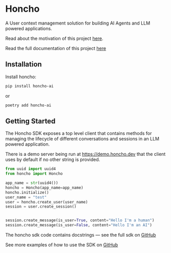 # Honcho

A User context management solution for building AI Agents and LLM powered
applications.

Read about the motivation of this project [here](https://blog.plasticlabs.ai).

Read the full documentation of this project [here](https://docs.honcho.dev)

## Installation

Install honcho:

```bash
pip install honcho-ai
```

or 

```bash
poetry add honcho-ai
```

## Getting Started

The Honcho SDK exposes a top level client that contains methods for managing the
lifecycle of different conversations and sessions in an LLM powered application.

There is a demo server being run at https://demo.honcho.dev that the client uses
by default if no other string is provided.

```python
from uuid import uuid4
from honcho import Honcho

app_name = str(uuid4())
honcho = Honcho(app_name=app_name)
honcho.initialize()
user_name = "test"
user = honcho.create_user(user_name)
session = user.create_session()


session.create_message(is_user=True, content="Hello I'm a human")
session.create_message(is_user=False, content="Hello I'm an AI")
```

The honcho sdk code contains docstrings — see the full sdk on
[GitHub](https://github.com/plastic-labs/honcho/tree/main/sdk/honcho/client.py)

See more examples of how to use the SDK on [GitHub](https://github.com/plastic-labs/honcho/tree/main/example)
